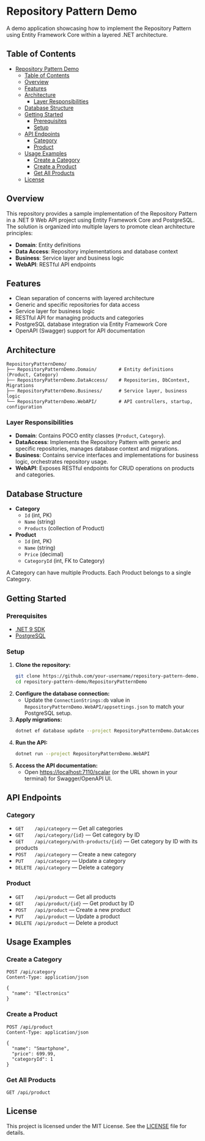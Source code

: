 # Repository Pattern Demo

A demo application showcasing how to implement the Repository Pattern using Entity Framework Core within a layered .NET architecture.

## Table of Contents
- [Repository Pattern Demo](#repository-pattern-demo)
  - [Table of Contents](#table-of-contents)
  - [Overview](#overview)
  - [Features](#features)
  - [Architecture](#architecture)
    - [Layer Responsibilities](#layer-responsibilities)
  - [Database Structure](#database-structure)
  - [Getting Started](#getting-started)
    - [Prerequisites](#prerequisites)
    - [Setup](#setup)
  - [API Endpoints](#api-endpoints)
    - [Category](#category)
    - [Product](#product)
  - [Usage Examples](#usage-examples)
    - [Create a Category](#create-a-category)
    - [Create a Product](#create-a-product)
    - [Get All Products](#get-all-products)
  - [License](#license)

## Overview

This repository provides a sample implementation of the Repository Pattern in a .NET 9 Web API project using Entity Framework Core and PostgreSQL. The solution is organized into multiple layers to promote clean architecture principles:
- **Domain**: Entity definitions
- **Data Access**: Repository implementations and database context
- **Business**: Service layer and business logic
- **WebAPI**: RESTful API endpoints

## Features
- Clean separation of concerns with layered architecture
- Generic and specific repositories for data access
- Service layer for business logic
- RESTful API for managing products and categories
- PostgreSQL database integration via Entity Framework Core
- OpenAPI (Swagger) support for API documentation

## Architecture

```
RepositoryPatternDemo/
├── RepositoryPatternDemo.Domain/        # Entity definitions (Product, Category)
├── RepositoryPatternDemo.DataAccess/    # Repositories, DbContext, Migrations
├── RepositoryPatternDemo.Business/      # Service layer, business logic
└── RepositoryPatternDemo.WebAPI/        # API controllers, startup, configuration
```

### Layer Responsibilities
- **Domain**: Contains POCO entity classes (`Product`, `Category`).
- **DataAccess**: Implements the Repository Pattern with generic and specific repositories, manages database context and migrations.
- **Business**: Contains service interfaces and implementations for business logic, orchestrates repository usage.
- **WebAPI**: Exposes RESTful endpoints for CRUD operations on products and categories.

## Database Structure

- **Category**
  - `Id` (int, PK)
  - `Name` (string)
  - `Products` (collection of Product)
- **Product**
  - `Id` (int, PK)
  - `Name` (string)
  - `Price` (decimal)
  - `CategoryId` (int, FK to Category)

A Category can have multiple Products. Each Product belongs to a single Category.

## Getting Started

### Prerequisites
- [.NET 9 SDK](https://dotnet.microsoft.com/en-us/download/dotnet/9.0)
- [PostgreSQL](https://www.postgresql.org/download/)

### Setup
1. **Clone the repository:**
   ```bash
   git clone https://github.com/your-username/repository-pattern-demo.git
   cd repository-pattern-demo/RepositoryPatternDemo
   ```
2. **Configure the database connection:**
   - Update the `ConnectionStrings:db` value in `RepositoryPatternDemo.WebAPI/appsettings.json` to match your PostgreSQL setup.
3. **Apply migrations:**
   ```bash
   dotnet ef database update --project RepositoryPatternDemo.DataAccess --startup-project RepositoryPatternDemo.WebAPI
   ```
4. **Run the API:**
   ```bash
   dotnet run --project RepositoryPatternDemo.WebAPI
   ```
5. **Access the API documentation:**
   - Open [https://localhost:7110/scalar](https://localhost:7110/scalar) (or the URL shown in your terminal) for Swagger/OpenAPI UI.

## API Endpoints

### Category
- `GET    /api/category`                — Get all categories
- `GET    /api/category/{id}`           — Get category by ID
- `GET    /api/category/with-products/{id}` — Get category by ID with its products
- `POST   /api/category`                — Create a new category
- `PUT    /api/category`                — Update a category
- `DELETE /api/category`                — Delete a category

### Product
- `GET    /api/product`                 — Get all products
- `GET    /api/product/{id}`            — Get product by ID
- `POST   /api/product`                 — Create a new product
- `PUT    /api/product`                 — Update a product
- `DELETE /api/product`                 — Delete a product

## Usage Examples

### Create a Category
```http
POST /api/category
Content-Type: application/json

{
  "name": "Electronics"
}
```

### Create a Product
```http
POST /api/product
Content-Type: application/json

{
  "name": "Smartphone",
  "price": 699.99,
  "categoryId": 1
}
```

### Get All Products
```http
GET /api/product
```

## License

This project is licensed under the MIT License. See the [LICENSE](LICENSE) file for details.

